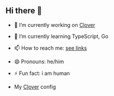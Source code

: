 ## Hi there 👋

- 🔭 I’m currently working on [Clover](https://github.com/eliva1e/clover)
- 🌱 I’m currently learning TypeScript, Go
- 📫 How to reach me: [see links](https://elivale.ru)
- 😄 Pronouns: he/him
- ⚡ Fun fact: i am human

- My [Clover](./clover-config.json) config
